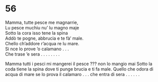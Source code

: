 # 56
  
Mamma, tutte pesce me magnarrie,  
Lu pesce muchiu nu’ lu magno maje  
Sotto la cora isso tene la spina  
Addò te pogne, abbrucia e te fà’ male.  
Chello ch’addore r’acqua re lu mare.  
Si nce lo prove ’o calamano . . .  
Che trase ’e sera . . . . . . . .

Mamma tutti i pesci mi mangerei
il pesce ??? non lo mangio mai
Sotto la coda tiene la spina
dove ti punge brucia e ti fa male.
Quello che odora di acqua di mare
se lo prova il calamaro . . .
che entra di sera . . . . . .

